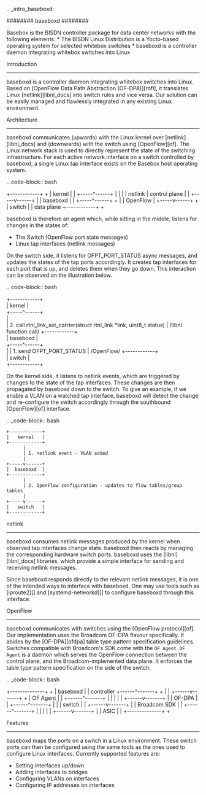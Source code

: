 .. _intro_baseboxd:

########
baseboxd
########

Basebox is the BISDN controller package for data center networks with the following elements:
        * The BISDN Linux Distribution is a Yocto-based operating system for selected whitebox switches
        * baseboxd is a controller daemon integrating whitebox switches into Linux

Introduction
************

baseboxd is a controller daemon integrating whitebox switches into Linux. Based on [OpenFlow Data Path Abstraction (OF-DPA)][rofl], it translates Linux [netlink][libnl_docs] into switch rules and vice versa. Our solution can be easily managed and flawlessly integrated in any existing Linux environment.

Architecture
************
baseboxd communicates (upwards) with the Linux kernel over [netlink][libnl_docs] and (downwards) with the switch using [OpenFlow][of]. The Linux network stack is used to directly represent the state of the switching infrastructure. For each active network interface on a switch controlled by baseboxd, a single Linux tap interface exists on the Basebox host operating system.

.. code-block:: bash

  +------------+   +
  |   kernel   |   |
  +-----^------+   |
        |          |
        | netlink  | control plane
        |          |
  +-----v------+   |
  |  baseboxd  |   |
  +-----^------+   +
        |
        | OpenFlow
        |
  +-----v------+   +
  |   switch   |   | data plane
  +------------+   +

baseboxd is therefore an agent which, while sitting in the middle, listens for changes in the states of:
  * The Switch (OpenFlow port state messages)
  * Linux tap interfaces (netlink messages)

On the switch side, it listens for OFPT_PORT_STATUS async messages, and updates the states of the tap ports accordingly. It creates tap interfaces for each port that is up, and deletes them when they go down. This interaction can be observed on the illustration below.

.. code-block:: bash

  +------------+   
  |   kernel   |   
  +-----^------+   
        |          
        | 2. call rtnl_link_set_carrier(struct rtnl_link *link, uint8_t status)
        | /libnl function call/
  +------------+   
  |  baseboxd  |   
  +-----^------+   
        |
        | 1. send OFPT_PORT_STATUS
        | /OpenFlow/
  +------------+   
  |   switch   |   
  +------------+   

On the kernel side, it listens to netlink events, which are triggered by changes to the state of the tap interfaces. These changes are then propagated by baseboxd down to the switch. To give an example, if we enable a VLAN on a watched tap interface, baseboxd will detect the change and re-configure the switch accordingly through the southbound [OpenFlow][of] interface.
  
  .. _code-block:: bash
  
    +------------+   
    |   kernel   |   
    +------------+   
          |          
          | 1. netlink event - VLAN added
          |
    +-----v------+   
    |  baseboxd  |   
    +------------+   
          |
          | 2. OpenFlow configuration - updates to flow tables/group tables
          |
    +-----v------+   
    |   switch   |   
    +------------+   
  
netlink
*******

baseboxd consumes netlink messages produced by the kernel when observed tap interfaces change state. baseboxd then reacts by managing the corresponding hardware switch ports. baseboxd uses the [libnl][libnl_docs] libraries, which provide a simple interface for sending and receiving netlink messages.

Since baseboxd responds directly to the relevant netlink messages, it is one of the intended ways to interface with baseboxd. One may use tools such as [iproute2][] and [systemd-networkd][] to configure baseboxd through this interface.


OpenFlow
********

baseboxd communicates with switches using the [OpenFlow protocol][of]. Our implementation uses the Broadcom OF-DPA flavour specifically. It abides by the [OF-DPA][ofdpa] table type pattern specification guidelines. Switches compatible with Broadcom's SDK come with the `OF Agent`. `OF Agent` is a daemon which serves the OpenFlow connection between the control plane, and the Broadcom-implemented data plane. It enforces the table type pattern specification on the side of the switch.

.. _code-block:: bash

  +--------------+  +
  |   baseboxd   |  | controller
  +------^-------+  +
         |
         |
  +------v-------+  +
  |   OF Agent   |  |
  +------^-------+  |
         |          |
         |          |
  +------v-------+  |
  |    OF-DPA    |  |
  +------^-------+  |
         |          | switch
         |          |
  +------v-------+  |
  | Broadcom SDK |  |
  +------^-------+  |
         |          |
         |          |
  +------v-------+  |
  |     ASIC     |  |
  +--------------+  +
  
Features
********

baseboxd maps the ports on a switch in a Linux environment. These switch ports can then be configured using the same tools as the ones used to configure Linux interfaces. 
Currently supported features are:
  * Setting interfaces up/down
  * Adding interfaces to bridges
  * Configuring VLANs on interfaces
  * Configuring IP addresses on interfaces
